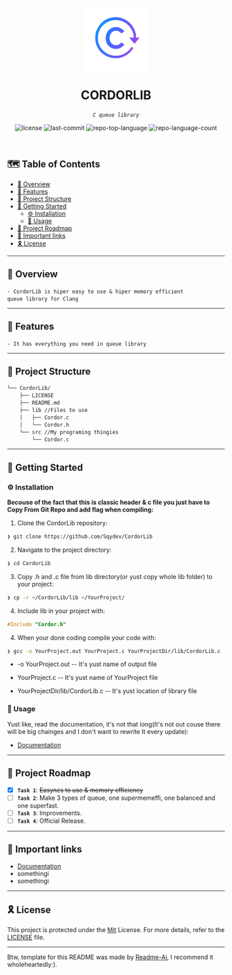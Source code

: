 <p align="center">
    <img src="https://github.com/Sqydev/CordorLib/blob/main/Logo.png" align="center" width="30%">
</p>
<p align="center"><h1 align="center">CORDORLIB</h1></p>
<p align="center">
	<em><code>C queue library</code></em>
</p>
<p align="center">
	<img src="https://img.shields.io/github/license/Sqydev/CordorLib?style=default&logo=opensourceinitiative&logoColor=white&color=00ffbc" alt="license">
	<img src="https://img.shields.io/github/last-commit/Sqydev/CordorLib?style=default&logo=git&logoColor=white&color=00ffbc" alt="last-commit">
	<img src="https://img.shields.io/github/languages/top/Sqydev/CordorLib?style=default&color=00ffbc" alt="repo-top-language">
	<img src="https://img.shields.io/github/languages/count/Sqydev/CordorLib?style=default&color=00ffbc" alt="repo-language-count">
</p>
<p align="center"><!-- default option, n2o dependency badges. -->
</p>
<p align="center">
	<!-- default option, no dependency badges. -->
</p>
<br>

## 🗺️ Table of Contents

- [📍 Overview](#-overview)
- [👾 Features](#-features)
- [📁 Project Structure](#-project-structure)
- [🚀 Getting Started](#-getting-started)
  - [⚙️ Installation](#-installation)
  - [🤖 Usage](#-usage)
- [📌 Project Roadmap](#-project-roadmap)
- [🔗 Important links](#-important-links)
- [🎗 License](#-license)

---

## 📍 Overview

<code>- CordorLib is hiper easy to use & hiper memory efficient queue library for Clang</code>

---

## 👾 Features

<code>- It has everything you need in queue library</code>

---

## 📁 Project Structure

```sh
└── CordorLib/
    ├── LICENSE
    ├── README.md
    ├── lib //Files to use
    │   ├── Cordor.c
    │   └── Cordor.h
    └── src //My programing thingies
        └── Cordor.c
```

---

## 🚀 Getting Started

### ⚙️ Installation

**Becouse of the fact that this is classic header & c file you just have to Copy From Git Repo and add flag when compiling:**

1. Clone the CordorLib repository:
```sh
❯ git clone https://github.com/Sqydev/CordorLib
```

2. Navigate to the project directory:
```sh
❯ cd CordorLib
```

3. Copy .h and .c file from lib directory(or yust copy whole lib folder) to your project:

```sh
❯ cp -r ~/CordorLib/lib ~/YourProject/
```

4. Include lib in your project with:

```c
#Include "Cordor.h"
```

4. When your done coding compile your code with:

```sh
❯ gcc -o YourProject.out YourProject.c YourProjectDir/lib/CordorLib.c
```

- -o YourProject.out -- It's yust name of output file

- YourProject.c -- It's yust name of YourProject file

- YourProjectDir/lib/CordorLib.c -- It's yust location of library file


### 🤖 Usage
Yust like, read the documentation, it's not that long(It's not out couse there will be big chainges and I don't want to rewrite It every update):
- [Documentation](https://google.com)

---

## 📌 Project Roadmap

- [X] **`Task 1`**: <strike>Easynes to use & memory efficiency</strike>
- [ ] **`Task 2`**: Make 3 types of queue, one supermemeffi, one balanced and one superfast.
- [ ] **`Task 3`**: Improvements.
- [ ] **`Task 4`**: Official Release.

---

## 🔗 Important links

- [Documentation](https://google.com)
- somethingi
- somethingi

---

## 🎗 License

This project is protected under the [Mit](https://choosealicense.com/licenses/mit/) License. For more details, refer to the [LICENSE](https://choosealicense.com/licenses/) file.

---

Btw, template for this README was made by [Readme-Ai](https://github.com/eli64s/readme-ai?tab=readme-ov-file), I recommend it wholeheartedly:).
